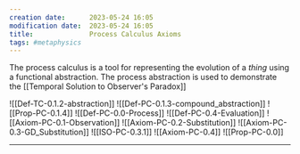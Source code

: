 ```yaml
---
creation date:		2023-05-24 16:05
modification date:	2023-05-24 16:05
title: 				Process Calculus Axioms
tags: #metaphysics
---
```

The process calculus is a tool for representing the evolution of a $thing$ using a functional abstraction. The process abstraction is used to demonstrate the [[Temporal Solution to Observer's Paradox]]

![[Def-TC-0.1.2-abstraction]]
![[Def-PC-0.1.3-compound_abstraction]]
![[Prop-PC-0.1.4]] 
![[Def-PC-0.0-Process]]
![[Def-PC-0.4-Evaluation]]
![[Axiom-PC-0.1-Observation]]
![[Axiom-PC-0.2-Substitution]]
![[Axiom-PC-0.3-GD_Substitution]]
![[ISO-PC-0.3.1]]
![[Axiom-PC-0.4]]
![[Prop-PC-0.0]]

---
[^1]:: [[Tasks Related to the development of the Process Calculus]]
[^2]:: [[Notes Related to the development of the Process Calculus]] 
[^4]: [[Tasks related to computational metaphysics]]
[^3]: [[Notes related to computational metaphysics]]
